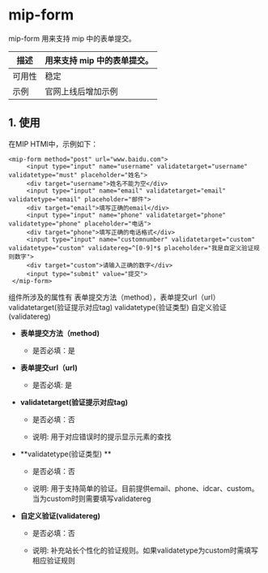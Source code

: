 # mip-form

mip-form 用来支持 mip 中的表单提交。

描述|用来支持 mip 中的表单提交。
----|----
可用性|稳定
示例|官网上线后增加示例

## 1. 使用

在MIP HTMl中，示例如下：

```
<mip-form method="post" url="www.baidu.com">
     <input type="input" name="username" validatetarget="username" validatetype="must" placeholder="姓名">
     <div target="username">姓名不能为空</div>
     <input type="input" name="email" validatetarget="email" validatetype="email" placeholder="邮件">
     <div target="email">填写正确的email</div>
     <input type="input" name="phone" validatetarget="phone" validatetype="phone" placeholder="电话">
     <div target="phone">填写正确的电话格式</div>
     <input type="input" name="customnumber" validatetarget="custom" validatetype="custom" validatereg=^[0-9]*$ placeholder="我是自定义验证规则数字">
     <div target="custom">请输入正确的数字</div>
     <input type="submit" value="提交">
 </mip-form>
```

组件所涉及的属性有   表单提交方法（method），表单提交url（url） validatetarget(验证提示对应tag)  validatetype(验证类型)  自定义验证(validatereg)

- **表单提交方法（method)**

    - 是否必填：是


- **表单提交url（url)**

    - 是否必填: 是


- **validatetarget(验证提示对应tag)**

    - 是否必填：否

    - 说明: 用于对应错误时的提示显示元素的查找

- **validatetype(验证类型) **

    - 是否必填：否

    - 说明: 用于支持简单的验证。目前提供email、phone、idcar、custom。当为custom时则需要填写validatereg

- **自定义验证(validatereg)**

    - 是否必填：否

    - 说明: 补充站长个性化的验证规则。如果validatetype为custom时需填写相应验证规则
